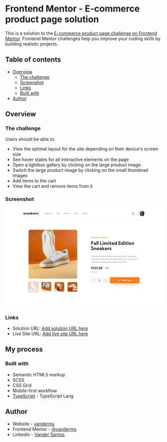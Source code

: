 # Frontend Mentor - E-commerce product page solution

This is a solution to the [E-commerce product page challenge on Frontend Mentor](https://www.frontendmentor.io/challenges/ecommerce-product-page-UPsZ9MJp6). Frontend Mentor challenges help you improve your coding skills by building realistic projects.

## Table of contents

- [Overview](#overview)
  - [The challenge](#the-challenge)
  - [Screenshot](#screenshot)
  - [Links](#links)
  - [Built with](#built-with)
- [Author](#author)

## Overview

### The challenge

Users should be able to:

- View the optimal layout for the site depending on their device's screen size
- See hover states for all interactive elements on the page
- Open a lightbox gallery by clicking on the large product image
- Switch the large product image by clicking on the small thumbnail images
- Add items to the cart
- View the cart and remove items from it

### Screenshot

![](./assets/screenshot.jpg)

### Links

- Solution URL: [Add solution URL here](https://your-solution-url.com)
- Live Site URL: [Add live site URL here](https://vanderms.github.io/ecommerce-product-fe-mentor/)

## My process

### Built with

- Semantic HTML5 markup
- SCSS
- CSS Grid
- Mobile-first workflow
- [TypeScript](https://www.typescriptlang.org) - TypeScript Lang


## Author

- Website - [vanderms](https://vanderms.github.io)
- Frontend Mentor - [@vanderms](https://www.frontendmentor.io/profile/vanderms)
- Linkedin - [Vander Santos](https://www.linkedin.com/in/vanderms/)




